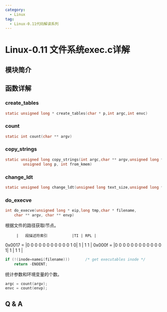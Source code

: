 ```yaml
---
category:
  - Linux
tag:
  - Linux-0.11代码解读系列
---
```


# Linux-0.11 文件系统exec.c详解

## 模块简介

## 函数详解

### create_tables
```c
static unsigned long * create_tables(char * p,int argc,int envc)
```

### count
```c
static int count(char ** argv)
```

### copy_strings
```c
static unsigned long copy_strings(int argc,char ** argv,unsigned long *page,
		unsigned long p, int from_kmem)
```

### change_ldt
```c
static unsigned long change_ldt(unsigned long text_size,unsigned long * page)
```

### do_execve
```c
int do_execve(unsigned long * eip,long tmp,char * filename,
	char ** argv, char ** envp)
```
根据文件的路径获取i节点。

         |   段描述符索引           |TI | RPL |
0x0017 = |0 0 0 0 0 0 0 0 0 0 0 1 0| 1 | 1 1 |
0x000f = |0 0 0 0 0 0 0 0 0 0 0 0 1| 1 | 1 1 |


```c
if (!(inode=namei(filename)))		/* get executables inode */
    return -ENOENT;
```

统计参数和环境变量的个数。
```c
argc = count(argv);
envc = count(envp);
```
## Q & A
